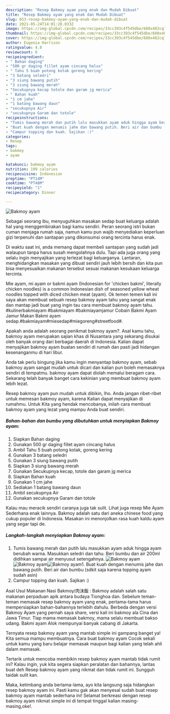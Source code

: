 ```yaml
---
description: "Resep Bakmoy ayam yang enak dan Mudah Dibuat"
title: "Resep Bakmoy ayam yang enak dan Mudah Dibuat"
slug: 653-resep-bakmoy-ayam-yang-enak-dan-mudah-dibuat
date: 2021-05-24T14:01:28.033Z
image: https://img-global.cpcdn.com/recipes/33cc393c4f545dbe/680x482cq70/bakmoy-ayam-foto-resep-utama.jpg
thumbnail: https://img-global.cpcdn.com/recipes/33cc393c4f545dbe/680x482cq70/bakmoy-ayam-foto-resep-utama.jpg
cover: https://img-global.cpcdn.com/recipes/33cc393c4f545dbe/680x482cq70/bakmoy-ayam-foto-resep-utama.jpg
author: Eugenia Harrison
ratingvalue: 4.8
reviewcount: 6
recipeingredient:
- " Bahan daging"
- "500 gr daging fillet ayam cincang halus"
- " Tahu 5 buah potong kotak goreng kering"
- "3 batang seledri"
- "3 siung bawang putih"
- "3 siung bawang merah"
- "Secukupnya kecap totole dan garam jg merica"
- " Bahan kuah"
- "1 cm jahe"
- "1 batang bawang daun"
- "secukupnya Air"
- "secukupnya Garam dan totole"
recipeinstructions:
- "Tumis bawang merah dan putih lalu masukkan ayam aduk hingga ayam berubah warna. Masukkan seledri dan tahu. Beri bumbu dan air 200ml didihkan sampai air menyusut setengahnya."
- "Buat kuah dengan menumis jahe dan bawang putih. Beri air dan bumbu (sdkit saja karena topping ayam sudah asin)"
- "Campur topping dan kuah. Sajikan :)"
categories:
- Resep
tags:
- bakmoy
- ayam

katakunci: bakmoy ayam 
nutrition: 199 calories
recipecuisine: Indonesian
preptime: "PT14M"
cooktime: "PT48M"
recipeyield: "1"
recipecategory: Dinner

---
```



![Bakmoy ayam](https://img-global.cpcdn.com/recipes/33cc393c4f545dbe/680x482cq70/bakmoy-ayam-foto-resep-utama.jpg)

Sebagai seorang ibu, menyuguhkan masakan sedap buat keluarga adalah hal yang menggembirakan bagi kamu sendiri. Peran seorang istri bukan cuman menjaga rumah saja, namun kamu pun wajib menyediakan keperluan gizi terpenuhi dan santapan yang dikonsumsi orang tercinta harus enak.

Di waktu  saat ini, anda memang dapat membeli santapan yang sudah jadi walaupun tanpa harus susah mengolahnya dulu. Tapi ada juga orang yang selalu ingin menyajikan yang terlezat bagi keluarganya. Lantaran, menghidangkan masakan yang dibuat sendiri jauh lebih bersih dan kita pun bisa menyesuaikan makanan tersebut sesuai makanan kesukaan keluarga tercinta. 

Mie ayam, mi ayam or bakmi ayam (Indonesian for &#39;chicken bakmi&#39;, literally chicken noodles) is a common Indonesian dish of seasoned yellow wheat noodles topped with diced chicken meat (ayam). Ok temen temen kali ini saya akan membuat sebuah resep bakmoy ayam tahu yang sangat enak dan mantap jadi buat yang ingin tau cara membuat bakmoy ayam tahu. #kulinerbakmiayam #bakmiayam #bakmiayamjamur Cobain Bakmi Ayam Jamur Makan Bakmi ayam sedap.#bakmiayam#miesedap#miegoreng#streetfood#.

Apakah anda adalah seorang penikmat bakmoy ayam?. Asal kamu tahu, bakmoy ayam merupakan sajian khas di Nusantara yang sekarang disukai oleh banyak orang dari berbagai daerah di Indonesia. Kalian dapat menyajikan bakmoy ayam buatan sendiri di rumah dan pasti jadi hidangan kesenanganmu di hari libur.

Anda tak perlu bingung jika kamu ingin menyantap bakmoy ayam, sebab bakmoy ayam sangat mudah untuk dicari dan kalian pun boleh memasaknya sendiri di tempatmu. bakmoy ayam dapat diolah memalui beragam cara. Sekarang telah banyak banget cara kekinian yang membuat bakmoy ayam lebih lezat.

Resep bakmoy ayam pun mudah untuk dibikin, lho. Anda jangan ribet-ribet untuk memesan bakmoy ayam, karena Kalian dapat menyajikan di rumahmu. Untuk Kita yang hendak mencobanya, inilah cara membuat bakmoy ayam yang lezat yang mampu Anda buat sendiri.

<!--inarticleads1-->

##### Bahan-bahan dan bumbu yang dibutuhkan untuk menyiapkan Bakmoy ayam:

1. Siapkan  Bahan daging
1. Gunakan 500 gr daging fillet ayam cincang halus
1. Ambil  Tahu 5 buah potong kotak, goreng kering
1. Gunakan 3 batang seledri
1. Gunakan 3 siung bawang putih
1. Siapkan 3 siung bawang merah
1. Gunakan Secukupnya kecap, totole dan garam jg merica
1. Siapkan  Bahan kuah
1. Gunakan 1 cm jahe
1. Sediakan 1 batang bawang daun
1. Ambil secukupnya Air
1. Gunakan secukupnya Garam dan totole


Kalau mau meracik sendiri caranya juga tak sulit. Lihat juga resep Mie Ayam Sederhana enak lainnya. Bakmoy adalah satu dari aneka chinese food yang cukup populer di Indonesia. Masakan ini menonjolkan rasa kuah kaldu ayam yang segar tapi de. 

<!--inarticleads2-->

##### Langkah-langkah menyiapkan Bakmoy ayam:

1. Tumis bawang merah dan putih lalu masukkan ayam aduk hingga ayam berubah warna. Masukkan seledri dan tahu. Beri bumbu dan air 200ml didihkan sampai air menyusut setengahnya.
<img src="https://img-global.cpcdn.com/steps/4681777497a8c2bd/160x128cq70/bakmoy-ayam-langkah-memasak-1-foto.jpg" alt="Bakmoy ayam"><img src="https://img-global.cpcdn.com/steps/88f339969445b9a1/160x128cq70/bakmoy-ayam-langkah-memasak-1-foto.jpg" alt="Bakmoy ayam"><img src="https://img-global.cpcdn.com/steps/1637779b901631ed/160x128cq70/bakmoy-ayam-langkah-memasak-1-foto.jpg" alt="Bakmoy ayam">1. Buat kuah dengan menumis jahe dan bawang putih. Beri air dan bumbu (sdkit saja karena topping ayam sudah asin)
1. Campur topping dan kuah. Sajikan :)


Asal Usul Makanan Nasi Bakmoy/肉沫飯 : Bakmoy adalah salah satu makanan perpaduan apik antara budaya Tionghoa dan. Sebelum teman-teman memasak resep bakmoy ayam yang enak, pertama-tama harus mempersiapkan bahan-bahannya terlebih dahulu. Berbeda dengan versi Bakmoy Ayam yang pernah saya share, versi kali ini bakmoy ala Cina dan Jawa Timur. Tiap mama memasak bakmoy, mama selalu membuat bakso udang. Bakmi ayam Alok mempunyai banyak cabang di Jakarta. 

Ternyata resep bakmoy ayam yang mantab simple ini gampang banget ya! Kita semua mampu membuatnya. Cara buat bakmoy ayam Cocok sekali untuk kamu yang baru belajar memasak maupun bagi kalian yang telah ahli dalam memasak.

Tertarik untuk mencoba membikin resep bakmoy ayam mantab tidak rumit ini? Kalau ingin, yuk kita segera siapkan peralatan dan bahannya, lantas buat deh Resep bakmoy ayam yang nikmat dan tidak rumit ini. Sungguh taidak sulit kan. 

Maka, ketimbang anda berlama-lama, ayo kita langsung saja hidangkan resep bakmoy ayam ini. Pasti kamu gak akan menyesal sudah buat resep bakmoy ayam mantab sederhana ini! Selamat berkreasi dengan resep bakmoy ayam nikmat simple ini di tempat tinggal kalian masing-masing,oke!.


